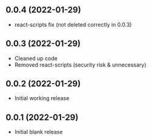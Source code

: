 ## 0.0.4 (2022-01-29)

  * react-scripts fix (not deleted correctly in 0.0.3)
  
## 0.0.3 (2022-01-29)

  * Cleaned up code
  * Removed react-scripts (security risk & unnecessary)
  
## 0.0.2 (2022-01-29)

  * Initial working release
  
## 0.0.1 (2022-01-29)

  * Initial blank release